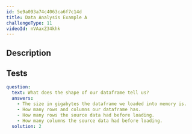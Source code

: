 ```yaml
---
id: 5e9a093a74c4063ca6f7c14d
title: Data Analysis Example A
challengeType: 11
videoId: nVAaxZ34khk
---
```


## Description
<section id='description'>
</section>

## Tests
<section id='tests'>

```yml
question:
  text: What does the shape of our dataframe tell us?
  answers:
    - The size in gigabytes the dataframe we loaded into memory is.
    - How many rows and columns our dataframe has.
    - How many rows the source data had before loading.
    - How many columns the source data had before loading.
  solution: 2
```

</section>

